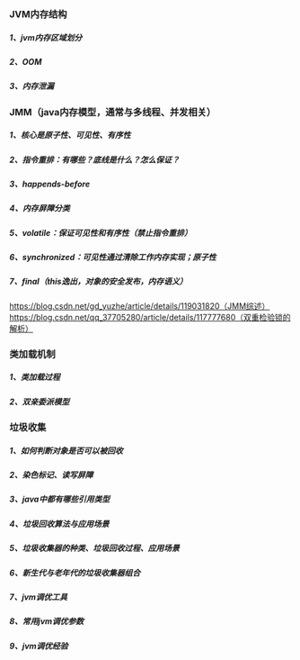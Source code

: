 ### JVM内存结构
##### 1、jvm内存区域划分
##### 2、OOM
##### 3、内存泄漏

### JMM（java内存模型，通常与多线程、并发相关）
##### 1、核心是原子性、可见性、有序性
##### 2、指令重排：有哪些？底线是什么？怎么保证？
##### 3、happends-before
##### 4、内存屏障分类
##### 5、volatile：保证可见性和有序性（禁止指令重排）
##### 6、synchronized：可见性通过清除工作内存实现；原子性
##### 7、final（this逸出，对象的安全发布，内存语义）
https://blog.csdn.net/gd_yuzhe/article/details/119031820（JMM综述）
https://blog.csdn.net/qq_37705280/article/details/117777680（双重检验锁的解析）


### 类加载机制
##### 1、类加载过程
##### 2、双亲委派模型


### 垃圾收集
##### 1、如何判断对象是否可以被回收
##### 2、染色标记、读写屏障
##### 3、java中都有哪些引用类型
##### 4、垃圾回收算法与应用场景
##### 5、垃圾收集器的种类、垃圾回收过程、应用场景
##### 6、新生代与老年代的垃圾收集器组合
##### 7、jvm调优工具
##### 8、常用jvm调优参数
##### 9、jvm调优经验



